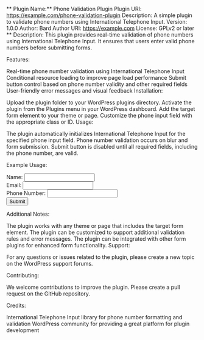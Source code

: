 **
Plugin Name:** Phone Validation Plugin
Plugin URI: https://example.com/phone-validation-plugin
Description: A simple plugin to validate phone numbers using International Telephone Input.
Version: 1.0.0
Author: Bard
Author URI: https://example.com
License: GPLv2 or later
**
Description:
This plugin provides real-time validation of phone numbers using International Telephone Input. It ensures that users enter valid phone numbers before submitting forms.

Features:

Real-time phone number validation using International Telephone Input
Conditional resource loading to improve page load performance
Submit button control based on phone number validity and other required fields
User-friendly error messages and visual feedback
Installation:

Upload the plugin folder to your WordPress plugins directory.
Activate the plugin from the Plugins menu in your WordPress dashboard.
Add the target form element to your theme or page.
Customize the phone input field with the appropriate class or ID.
Usage:

The plugin automatically initializes International Telephone Input for the specified phone input field.
Phone number validation occurs on blur and form submission.
Submit button is disabled until all required fields, including the phone number, are valid.

Example Usage:
<form id="phone-validation-form">
  <label for="name">Name:</label>
  <input type="text" id="name">
  <br>
  <label for="email">Email:</label>
  <input type="email" id="email">
  <br>
  <label for="phone">Phone Number:</label>
  <input type="tel" id="phone">
  <span id="phoneError"></span>
  <br>
  <button type="submit">Submit</button>
</form>

Additional Notes:

The plugin works with any theme or page that includes the target form element.
The plugin can be customized to support additional validation rules and error messages.
The plugin can be integrated with other form plugins for enhanced form functionality.
Support:

For any questions or issues related to the plugin, please create a new topic on the WordPress support forums.

Contributing:

We welcome contributions to improve the plugin. Please create a pull request on the GitHub repository.

Credits:

International Telephone Input library for phone number formatting and validation
WordPress community for providing a great platform for plugin development
